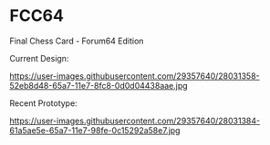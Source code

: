 # FCC64
Final Chess Card - Forum64 Edition

Current Design:

https://user-images.githubusercontent.com/29357640/28031358-52eb8d48-65a7-11e7-8fc8-0d0d04438aae.jpg

Recent Prototype:

https://user-images.githubusercontent.com/29357640/28031384-61a5ae5e-65a7-11e7-98fe-0c15292a58e7.jpg
